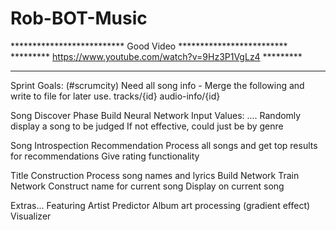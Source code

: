 # Rob-BOT-Music

************************** Good Video *************************
********* https://www.youtube.com/watch?v=9Hz3P1VgLz4 *********
***************************************************************

Sprint Goals: (#scrumcity)
  Need all song info - Merge the following and write to file for later use.
    tracks/{id}
    audio-info/{id}
    
  Song Discover Phase
    Build Neural Network
    Input Values: ....
    Randomly display a song to be judged
      If not effective, could just be by genre
  
  Song Introspection Recommendation
    Process all songs and get top results for recommendations
    Give rating functionality
    
  Title Construction
    Process song names and lyrics
    Build Network
    Train Network
    Construct name for current song
    Display on current song
  
  Extras...
    Featuring Artist Predictor
    Album art processing (gradient effect)
    Visualizer

